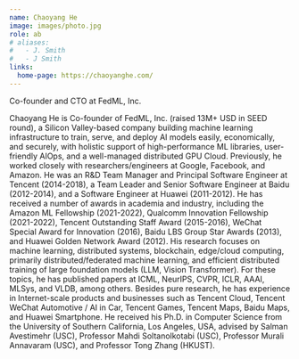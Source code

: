 ```yaml
---
name: Chaoyang He
image: images/photo.jpg
role: ab
# aliases:
#   - J. Smith
#   - J Smith
links:
  home-page: https://chaoyanghe.com/
---
```


Co-founder and CTO at FedML, Inc.

Chaoyang He is Co-founder of FedML, Inc. (raised 13M+ USD in SEED round), a Silicon Valley-based company building machine learning infrastructure to train, serve, and deploy AI models easily, economically, and securely, with holistic support of high-performance ML libraries, user-friendly AIOps, and a well-managed distributed GPU Cloud. Previously, he worked closely with researchers/engineers at Google, Facebook, and Amazon. He was an R&D Team Manager and Principal Software Engineer at Tencent (2014-2018), a Team Leader and Senior Software Engineer at Baidu (2012-2014), and a Software Engineer at Huawei (2011-2012). He has received a number of awards in academia and industry, including the Amazon ML Fellowship (2021-2022), Qualcomm Innovation Fellowship (2021-2022), Tencent Outstanding Staff Award (2015-2016), WeChat Special Award for Innovation (2016), Baidu LBS Group Star Awards (2013), and Huawei Golden Network Award (2012). His research focuses on machine learning, distributed systems, blockchain, edge/cloud computing, primarily distributed/federated machine learning, and efficient distributed training of large foundation models (LLM, Vision Transformer). For these topics, he has published papers at ICML, NeurIPS, CVPR, ICLR, AAAI, MLSys, and VLDB, among others. Besides pure research, he has experience in Internet-scale products and businesses such as Tencent Cloud, Tencent WeChat Automotive / AI in Car, Tencent Games, Tencent Maps, Baidu Maps, and Huawei Smartphone. He received his Ph.D. in Computer Science from the University of Southern California, Los Angeles, USA, advised by Salman Avestimehr (USC), Professor Mahdi Soltanolkotabi (USC), Professor Murali Annavaram (USC), and Professor Tong Zhang (HKUST). 